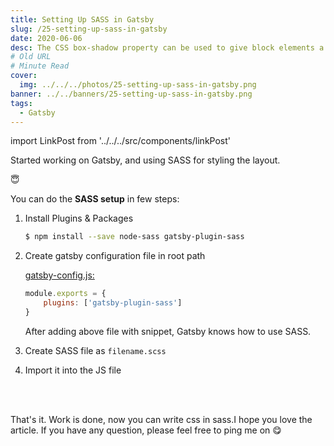 ```yaml
---
title: Setting Up SASS in Gatsby
slug: /25-setting-up-sass-in-gatsby
date: 2020-06-06
desc: The CSS box-shadow property can be used to give block elements a drop shadow or an inner shadow.
# Old URL
# Minute Read
cover:
  img: ../../../photos/25-setting-up-sass-in-gatsby.png
banner: ../../banners/25-setting-up-sass-in-gatsby.png
tags:
  - Gatsby
---
```


import LinkPost from '../../../src/components/linkPost'

<p><span class='first-letter'>S</span>tarted working on Gatsby, and using SASS for styling the layout.</p> 😇

You can do the **SASS setup** in few steps:

1. Install Plugins & Packages 

   ```sh
   $ npm install --save node-sass gatsby-plugin-sass
   ```

2. Create gatsby configuration file in root path

   <u>gatsby-config.js:</u>

   ```js
   module.exports = {
       plugins: ['gatsby-plugin-sass']
   }
   ```

    After adding above file with snippet, Gatsby knows how to use SASS.

3. Create SASS file as `filename.scss`
4. Import it into the JS file

<br></br>

That's it. Work is done, now you can write css in sass.I hope you love the article. If you have any question, please feel free to ping me on <LinkPost href='https://twitter.com/suprabhasupi' name='@suprabhasupi' /> 😋
